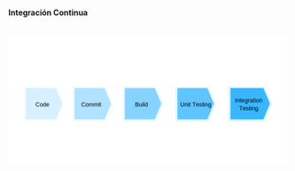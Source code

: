 <h1 class="title" style="display:none">Marco Teórico</h1>

<h4 style="text-transform: none;"> Integración Continua </h4>
<img src="media\images\marco_teorico_ci.png" alt="Proceso Tradicional de Despliegue" style="margin: 15px 0px;
                                                                            background: none;
                                                                            border: 0;
                                                                            box-shadow: none;">
